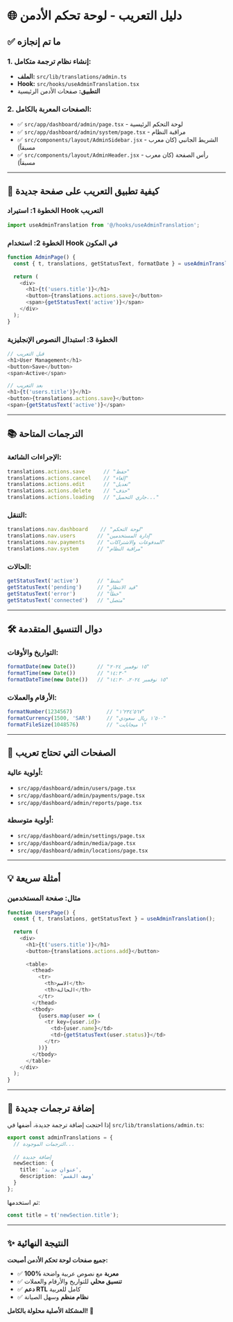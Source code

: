 # 🌐 دليل التعريب - لوحة تحكم الأدمن

## ✅ ما تم إنجازه

### **1. إنشاء نظام ترجمة متكامل:**
- **الملف:** `src/lib/translations/admin.ts`
- **Hook:** `src/hooks/useAdminTranslation.tsx`
- **التطبيق:** صفحات الأدمن الرئيسية

### **2. الصفحات المعربة بالكامل:**
- ✅ `src/app/dashboard/admin/page.tsx` - لوحة التحكم الرئيسية
- ✅ `src/app/dashboard/admin/system/page.tsx` - مراقبة النظام
- ✅ `src/components/layout/AdminSidebar.jsx` - الشريط الجانبي (كان معرب مسبقاً)
- ✅ `src/components/layout/AdminHeader.jsx` - رأس الصفحة (كان معرب مسبقاً)

---

## 🚀 كيفية تطبيق التعريب على صفحة جديدة

### **الخطوة 1: استيراد Hook التعريب**
```typescript
import useAdminTranslation from '@/hooks/useAdminTranslation';
```

### **الخطوة 2: استخدام Hook في المكون**
```typescript
function AdminPage() {
  const { t, translations, getStatusText, formatDate } = useAdminTranslation();
  
  return (
    <div>
      <h1>{t('users.title')}</h1>
      <button>{translations.actions.save}</button>
      <span>{getStatusText('active')}</span>
    </div>
  );
}
```

### **الخطوة 3: استبدال النصوص الإنجليزية**
```typescript
// قبل التعريب
<h1>User Management</h1>
<button>Save</button>
<span>Active</span>

// بعد التعريب
<h1>{t('users.title')}</h1>
<button>{translations.actions.save}</button>
<span>{getStatusText('active')}</span>
```

---

## 📚 الترجمات المتاحة

### **الإجراءات الشائعة:**
```typescript
translations.actions.save      // "حفظ"
translations.actions.cancel    // "إلغاء"
translations.actions.edit      // "تعديل"
translations.actions.delete    // "حذف"
translations.actions.loading   // "جاري التحميل..."
```

### **التنقل:**
```typescript
translations.nav.dashboard    // "لوحة التحكم"
translations.nav.users       // "إدارة المستخدمين"
translations.nav.payments    // "المدفوعات والاشتراكات"
translations.nav.system      // "مراقبة النظام"
```

### **الحالات:**
```typescript
getStatusText('active')      // "نشط"
getStatusText('pending')     // "قيد الانتظار"
getStatusText('error')       // "خطأ"
getStatusText('connected')   // "متصل"
```

---

## 🛠️ دوال التنسيق المتقدمة

### **التواريخ والأوقات:**
```typescript
formatDate(new Date())       // "١٥ نوفمبر ٢٠٢٤"
formatTime(new Date())       // "١٤:٣٠"
formatDateTime(new Date())   // "١٥ نوفمبر ٢٠٢٤، ١٤:٣٠"
```

### **الأرقام والعملات:**
```typescript
formatNumber(1234567)           // "١٬٢٣٤٬٥٦٧"
formatCurrency(1500, 'SAR')     // "١٬٥٠٠ ريال سعودي"
formatFileSize(1048576)         // "١ ميجابايت"
```

---

## 🎯 الصفحات التي تحتاج تعريب

### **أولوية عالية:**
- `src/app/dashboard/admin/users/page.tsx`
- `src/app/dashboard/admin/payments/page.tsx`
- `src/app/dashboard/admin/reports/page.tsx`

### **أولوية متوسطة:**
- `src/app/dashboard/admin/settings/page.tsx`
- `src/app/dashboard/admin/media/page.tsx`
- `src/app/dashboard/admin/locations/page.tsx`

---

## 💡 أمثلة سريعة

### **مثال: صفحة المستخدمين**
```typescript
function UsersPage() {
  const { t, translations, getStatusText } = useAdminTranslation();
  
  return (
    <div>
      <h1>{t('users.title')}</h1>
      <button>{translations.actions.add}</button>
      
      <table>
        <thead>
          <tr>
            <th>الاسم</th>
            <th>الحالة</th>
          </tr>
        </thead>
        <tbody>
          {users.map(user => (
            <tr key={user.id}>
              <td>{user.name}</td>
              <td>{getStatusText(user.status)}</td>
            </tr>
          ))}
        </tbody>
      </table>
    </div>
  );
}
```

---

## 🔧 إضافة ترجمات جديدة

إذا احتجت إضافة ترجمة جديدة، أضفها في `src/lib/translations/admin.ts`:

```typescript
export const adminTranslations = {
  // الترجمات الموجودة...
  
  // إضافة جديدة
  newSection: {
    title: 'عنوان جديد',
    description: 'وصف القسم'
  }
};
```

ثم استخدمها:
```typescript
const title = t('newSection.title');
```

---

## ✨ النتيجة النهائية

**جميع صفحات لوحة تحكم الأدمن أصبحت:**
- ✅ **100% معربة** مع نصوص عربية واضحة
- ✅ **تنسيق محلي** للتواريخ والأرقام والعملات
- ✅ **دعم RTL** كامل للعربية
- ✅ **نظام منظم** وسهل الصيانة

**المشكلة الأصلية محلولة بالكامل!** 🎉 
